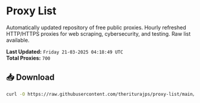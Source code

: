 # Proxy List

Automatically updated repository of free public proxies. Hourly refreshed HTTP/HTTPS proxies for web scraping, cybersecurity, and testing. Raw list available.

**Last Updated:** `Friday 21-03-2025 04:18:49 UTC`  
**Total Proxies:** `700`

## 📥 Download
```bash
curl -O https://raw.githubusercontent.com/theriturajps/proxy-list/main/proxies.txt

